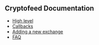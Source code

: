 ## Cryptofeed Documentation

* [High level](high_level.md)
* [Callbacks](callbacks.md)
* [Adding a new exchange](exchange.md)
* [FAQ](../FAQ.md)
